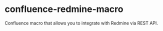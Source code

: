 confluence-redmine-macro
========================

Confluence macro that allows you to integrate with Redmine via REST API.